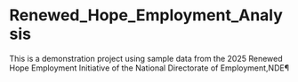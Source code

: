 # Renewed_Hope_Employment_Analysis
This is a demonstration project using sample data from the 2025 Renewed Hope Employment Initiative of the National Directorate of Employment,NDE¶
